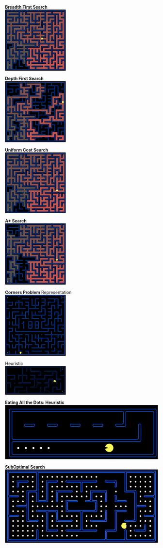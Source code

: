 **Breadth First Search**
</br>
<img src="/search/imgs/BFS.png" alt="BFS" width="200px"/>
</br>

**Depth First Search**
</br>
<img src="/search/imgs/DFS.png" alt="DFS" width="200px"/>
</br>

**Uniform Cost Search**
</br>
<img src="/search/imgs/UCS.png" alt="UCS" width="200px"/>
</br>

**A\* Search**
</br>
<img src="/search/imgs/A*.png" alt="A* Search" width="200px"/>
</br>

**Corners Problem**
Representation
</br>
<img src="/search/imgs/CornerProb.png" alt="Rep" width="200px"/>
</br>

Heuristic
</br>
<img src="/search/imgs/CornerHeuristic.png" alt="Heur" width="200px"/>
</br>


**Eating All the Dots: Heuristic**
</br>
<img src="/search/imgs/EatingDots.png" alt="Eating" with="200px"/>
</br>

**SubOptimal Search**
</br>
<img src="/search/imgs/SubOptimal.png" alt="SubOptimal" with="200px"/>
</br>
